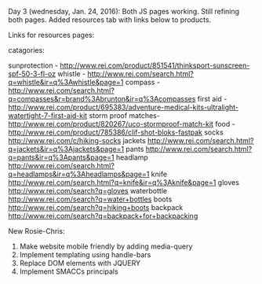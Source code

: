 Day 3 (wednesday, Jan. 24, 2016): Both JS pages working. Still refining both pages. Added resources tab with links below to products.

Links for resources pages:

catagories:

sunprotection - http://www.rei.com/product/851541/thinksport-sunscreen-spf-50-3-fl-oz
whistle - http://www.rei.com/search.html?q=whistle&ir=q%3Awhistle&page=1
compass - http://www.rei.com/search.html?q=compasses&r=brand%3Abrunton&ir=q%3Acompasses
first aid - http://www.rei.com/product/695383/adventure-medical-kits-ultralight-watertight-7-first-aid-kit
storm proof matches- http://www.rei.com/product/820267/uco-stormproof-match-kit
food - http://www.rei.com/product/785386/clif-shot-bloks-fastpak
socks http://www.rei.com/c/hiking-socks
jackets http://www.rei.com/search.html?q=jackets&ir=q%3Ajackets&page=1
pants http://www.rei.com/search.html?q=pants&ir=q%3Apants&page=1
headlamp http://www.rei.com/search.html?q=headlamps&ir=q%3Aheadlamps&page=1
knife http://www.rei.com/search.html?q=knife&ir=q%3Aknife&page=1
gloves http://www.rei.com/search?q=gloves
waterbottle http://www.rei.com/search?q=water+bottles
boots http://www.rei.com/search?q=hiking+boots
backpack http://www.rei.com/search?q=backpack+for+backpacking


New Rosie-Chris:

1) Make website mobile friendly by adding media-query
2) Implement templating using handle-bars
3) Replace DOM elements with JQUERY
4) Implement SMACCs principals
